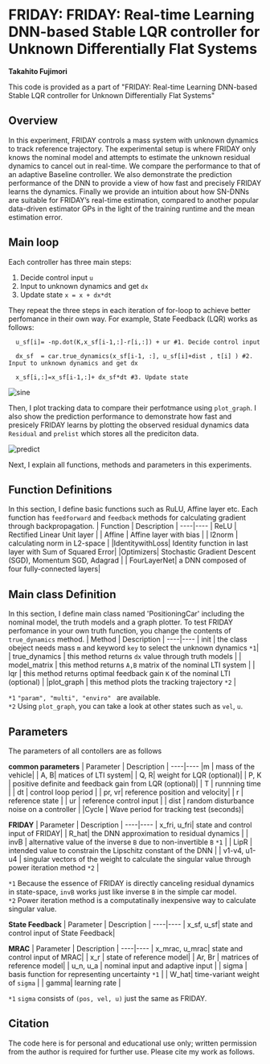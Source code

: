 # FRIDAY: FRIDAY: Real-time Learning DNN-based Stable LQR controller for Unknown Differentially Flat Systems
**Takahito Fujimori**

This code is provided as a part of "FRIDAY: Real-time Learning DNN-based Stable LQR controller for Unknown Differentially Flat Systems"

## Overview 
In this experiment, FRIDAY controls a mass system with unknown dynamics to track reference trajectory. The experimental setup is where FRIDAY only knows the nominal model and attempts to estimate the unknown residual dynamics to cancel out in real-time. We compare the performance to that of an adaptive Baseline controller. We also demonstrate the prediction performance of the DNN to provide a view of how fast and precisely FRIDAY learns the dynamics. Finally we provide an intuition about how SN-DNNs are suitable for FRIDAY’s real-time estimation, compared to another popular data-driven estimator GPs in the light of the training runtime and the mean estimation error.

## Main loop
Each controller has three main steps:
1. Decide control input `u` 
2. Input to unknown dynamics and get `dx`  
3. Update state `x = x + dx*dt`

They repeat the three steps in each iteration of for-loop to achieve better perfomance in their own way. For example, State Feedback (LQR) works as follows:
```
  u_sf[i]= -np.dot(K,x_sf[i-1,:]-r[i,:]) + ur #1. Decide control input

  dx_sf  = car.true_dynamics(x_sf[i-1, :], u_sf[i]+dist , t[i] ) #2. Input to unknown dynamics and get dx

  x_sf[i,:]=x_sf[i-1,:]+ dx_sf*dt #3. Update state 
```
![sine](https://user-images.githubusercontent.com/68802350/196947020-0059b621-8e7e-42b1-b511-d6e562b798b0.png)

Then, I plot tracking data to compare their perfotmance using `plot_graph`. I also show the prediction performance to demonstrate how fast and presicely FRIDAY learns by plotting the observed residual dynamics data `Residual` and `prelist` which stores all the prediciton data.

![predict](https://user-images.githubusercontent.com/68802350/196947560-11d3e72f-bea7-495a-bd15-bd758a245ed1.png)

Next, I explain all functions, methods and parameters in this experiments.

## Function Definitions
In this section, I define basic functions such as RuLU, Affine layer etc. Each function has `feedforward` and `feedback` methods for calculating gradient through backpropagation.
| Function | Description |
----|---- 
| ReLU | Rectified Linear Unit layer |
| Affine | Affine layer with bias  |
| l2norm | calculating norm in L2-space  |
|IdentitywithLoss| Identity function in last layer with Sum of Squared Error|
|Optimizers| Stochastic Gradient Descent (SGD), Momentum SGD, Adagrad |
| FourLayerNet| a DNN composed of four fully-connected layers|

## Main class Definition
In this section, I define main class named 'PositioningCar' including the nominal model, the truth models and a graph plotter. To test FRIDAY perfomance in your own truth function, you change the contents of `true_dynamics` method.
| Method | Description |
----|---- 
| init       | the class obeject needs mass `m` and keyword `key` to select the unknown dynamics `*1`|
| true_dynamics | this method returns `dx` value through truth models  |
| model_matrix | this method returns `A,B` matrix of the nominal LTI system   |
| lqr | this method returns optimal feedback gain `K` of the nominal LTI (optional)   |
|plot_graph | this method plots the tracking trajectory `*2` |

`*1` `"param", "multi", "enviro" ` are available.  
`*2` Using `plot_graph`, you can take a look at other states such as `vel`, `u`.


## Parameters
The parameters of all contollers are as follows

**common parameters**
| Parameter | Description |
----|---- 
|m  | mass of  the vehicle|
| A, B| matices of  LTI system|
| Q, R| weight for LQR (optional)|
| P, K | positive definite and feedback gain from LQR (optional)|
| T  | runnning time   |
| dt  | control loop period   |
| pr, vr| reference position and velocity|
| r  | reference state  |
| ur  | reference control input   |
| dist  | random disturbance noise on a controller   |
|Cycle | Wave period for tracking test (seconds)|

**FRIDAY**
| Parameter | Description |
----|---- 
| x_fri, u_fri| state and control input of FRIDAY|
| R_hat| the DNN approximation to residual dynamics |
| invB  |  alternative value of the inverse `B` due to  non-invertible `B`  `*1`   |
| LipR  |  intended value to constrain the Lipschitz constant of the DNN   |
| v1-v4, u1-u4  | singular vectors of the weight to calculate the singular value through power iteration method `*2`   |

`*1` Because the essence of FRIDAY is directly canceling residual dynamics in state-space, `invB` works just like inverse `B` in the simple car model.  
`*2` Power iteration method is a computatinally inexpensive way to calculate singular value.


**State Feedback**
| Parameter | Description |
----|---- 
| x_sf, u_sf| state and control input of State Feedback|

**MRAC**
| Parameter | Description |
----|---- 
| x_mrac, u_mrac| state and control input of MRAC|
|  x_r | state of reference model|
| Ar, Br | matrices of reference model|
| u_n, u_a   | nominal input and adaptive input |
| sigma | basis function for representing uncertainty `*1`   |
| W_hat| time-variant weight of `sigma`  |
| gamma| learning rate  |

`*1` `sigma` consists of `(pos, vel, u)` just the same as FRIDAY.



## Citation
The code here is for personal and educational use only; written permission from the author is required for further use. Please cite my work as follows.
